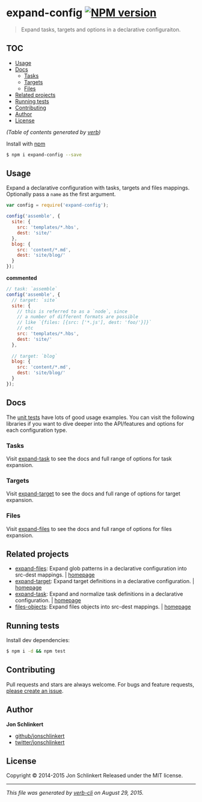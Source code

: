 # expand-config [![NPM version](https://badge.fury.io/js/expand-config.svg)](http://badge.fury.io/js/expand-config)

> Expand tasks, targets and options in a declarative configuraiton.

## TOC

<!-- toc -->

* [Usage](#usage)
* [Docs](#docs)
  - [Tasks](#tasks)
  - [Targets](#targets)
  - [Files](#files)
* [Related projects](#related-projects)
* [Running tests](#running-tests)
* [Contributing](#contributing)
* [Author](#author)
* [License](#license)

_(Table of contents generated by [verb](https://github.com/verbose/verb))_

<!-- tocstop -->

Install with [npm](https://www.npmjs.com/)

```sh
$ npm i expand-config --save
```

## Usage

Expand a declarative configuration with tasks, targets and files mappings. Optionally pass a `name` as the first argument.

```js
var config = require('expand-config');

config('assemble', {
  site: {
    src: 'templates/*.hbs',
    dest: 'site/'
  },
  blog: {
    src: 'content/*.md',
    dest: 'site/blog/'
  }
});
```

**commented**

```js
// task: `assemble`
config('assemble', {
  // target: `site`
  site: {
    // this is referred to as a `node`, since
    // a number of different formats are possible
    // like `{files: [{src: ['*.js'], dest: 'foo/'}]}`
    // etc
    src: 'templates/*.hbs',
    dest: 'site/'
  },
  
  // target: `blog`
  blog: {
    src: 'content/*.md',
    dest: 'site/blog/'
  }
});
```

## Docs

The [unit tests](./test/) have lots of good usage examples. You can visit the following libraries if you want to dive deeper into the API/features and options for each configuration type.

### Tasks

Visit [expand-task](https://github.com/jonschlinkert/expand-task) to see the docs and full range of options for task expansion.

### Targets

Visit [expand-target](https://github.com/jonschlinkert/expand-target) to see the docs and full range of options for target expansion.

### Files

Visit [expand-files](https://github.com/jonschlinkert/expand-files) to see the docs and full range of options for files expansion.

## Related projects

* [expand-files](https://www.npmjs.com/package/expand-files): Expand glob patterns in a declarative configuration into src-dest mappings. | [homepage](https://github.com/jonschlinkert/expand-files)
* [expand-target](https://www.npmjs.com/package/expand-target): Expand target definitions in a declarative configuration. | [homepage](https://github.com/jonschlinkert/expand-target)
* [expand-task](https://www.npmjs.com/package/expand-task): Expand and normalize task definitions in a declarative configuration. | [homepage](https://github.com/jonschlinkert/expand-task)
* [files-objects](https://www.npmjs.com/package/files-objects): Expand files objects into src-dest mappings. | [homepage](https://github.com/jonschlinkert/files-objects)

## Running tests

Install dev dependencies:

```sh
$ npm i -d && npm test
```

## Contributing

Pull requests and stars are always welcome. For bugs and feature requests, [please create an issue](https://github.com/jonschlinkert/expand-config/issues/new).

## Author

**Jon Schlinkert**

+ [github/jonschlinkert](https://github.com/jonschlinkert)
+ [twitter/jonschlinkert](http://twitter.com/jonschlinkert)

## License

Copyright © 2014-2015 Jon Schlinkert
Released under the MIT license.

***

_This file was generated by [verb-cli](https://github.com/assemble/verb-cli) on August 29, 2015._
